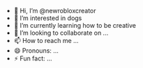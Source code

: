 - 👋 Hi, I’m @newrobloxcreator
- 👀 I’m interested in dogs
- 🌱 I’m currently learning how to be creative
- 💞️ I’m looking to collaborate on ...
- 📫 How to reach me ...
- 😄 Pronouns: ...
- ⚡ Fun fact: ...

<!---
newrobloxcreator/newrobloxcreator is a ✨ special ✨ repository because its `README.md` (this file) appears on your GitHub profile.
You can click the Preview link to take a look at your changes.
--->
